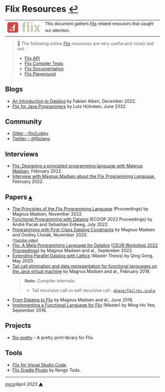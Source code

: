 # <span id="top">Flix Resources</span> <span style="size:25%;"><a href="README.md">↩</a></span>

<table style="font-family:Helvetica,Arial;line-height:1.6;">
  <tr>
  <td style="border:0;padding:0 10px 0 0;;min-width:120px;"><a href="https://flix.dev/" rel="external"><img src="./docs/images/flix-logo.png" width="120" alt="Flix project"/></a></td>
  <td style="border:0;padding:0;vertical-align:text-top;">This document gathers <a href="https://flix.dev/" rel="external">Flix</a> related resources that caught our attention.
  </td>
  </tr>
</table>

> **:mag_right:** The following online [Flix] resources are very useful and nicely laid out :
> - [Flix API][flix_api]
> - [Flix Compiler Tests][flix_compiler_tests]
> - [Flix Documentation][flix_doc]
> - [Flix Playground][flix_playground]

<!--
## <span id="articles">Articles</span>
-->

## <span id="blogs">Blogs</span>

- [An Introduction to Datalog](https://blogit.michelin.io/an-introduction-to-datalog/) by Fabien Alberi, December 2022.
- [Flix for Java Programmers][blog_huehnken] by Lutz Hühnken, June 2022.

## <span id="community">Community</span>

- [Gitter &ndash; flix/Lobby](https://gitter.im/flix/Lobby).
- [Twitter &ndash; @flixlang](https://twitter.com/flixlang).

## <span id="interviews">Interviews</span>

- [Flix: Designing a principled programming language with Magnus Madsen][anchor_flix], February 2022.
- [Interview with Magnus Madsen about the Flix Programming Language][infoq_flix], February 2022.

## <span id="papers">Papers</span> [**&#x25B4;**](#top)
<!-- https://www.accentletters.com/accent-a.html -->

- [The Principles of the Flix Programming Language][paper_madsen_nov_2022] (Proceedings) by Magnus Madsen, November 2022.
- [Functional Programming with Datalog][paper_pacak_2022] (ECOOP 2022 Proceedings) by André Pacak and Sebastian Erdweg, July 2022.
- [Programming with First-Class Datalog Constraints](https://dl.acm.org/doi/10.1145/3428193) by Magnus Madsen and Ondřey Lhoták, November 2020.<br><span style="font-size:80%;">(<a href="https://www.youtube.com/watch?v=ikVZrivln8c" rel="external">Youtube video</a>)</span>
- [Flix: A Meta Programming Language for Datalog][paper_madsen_sep_2022] ([CEUR Workshop 2022 Proceedings](https://ceur-ws.org/Vol-3203/)) by Magnus Madsen and al., September 2022.
- [Extending Parallel Datalog with Lattice](https://www.cse.psu.edu/~gxt29/papers/) (Master Thesis) by Qing Gong, May 2020.
- [Tail call elimination and data representation for functional languages on the Java virtual machine][paper_madsen_2018] by Magnus Madsen and al., February 2018.
  > **Note:** Compiler internals:
  > - Tail recursive call vs self recursive call : [`phase/Tailrec.scala`](https://github.com/flix/flix/blob/master/main/src/ca/uwaterloo/flix/language/phase/Tailrec.scala#L91)
- [From Datalog to Flix][paper_madsen_2016] by Magnus Madsen and al., June 2016.
- [Implementing a Functional Language for Flix][paper_yee_sep_2016] (Master) by Ming-Ho Yee, September 2016.

## <span id="projects">Projects</span>

- [flix-pretty](https://github.com/stephentetley/flix-pretty) &ndash; A pretty print library for Flix.

## <span id="tools">Tools</span>

- [Flix for Visual Studio Code][vscode-flix].
- [Flix Gradle Plugin](https://github.com/KengoTODA/flix-gradle-plugin) by Kengo Toda.

***

*[mics](https://lampwww.epfl.ch/~michelou/)/April 2023* [**&#9650;**](#top)
<span id="bottom">&nbsp;</span>

<!-- href links -->

[anchor_flix]: https://anchor.fm/happypathprogramming/episodes/54-Flix-Designing-a-principled-programming-language-with-Magnus-Madsen-e1dueb2
[blog_huehnken]: https://www.reactivesystems.eu/2022/06/24/flix-for-java-programmers.html
[flix]: https://flix.dev/
[flix_api]: https://api.flix.dev/
[flix_doc]: https://doc.flix.dev/
[flix_compiler_tests]: https://github.com/flix/flix/blob/master/main/test/flix/README.md
[flix_playground]: https://play.flix.dev/
[infoq_flix]: https://www.infoq.com/news/2022/02/flix-programming-language/
[paper_madsen_nov_2022]: https://dl.acm.org/doi/10.1145/3563835.3567661
[paper_madsen_sep_2022]: https://ceur-ws.org/Vol-3203/
[paper_madsen_2018]: https://dl.acm.org/doi/10.1145/3178372.3179499
[paper_madsen_2016]: https://cs.au.dk/~magnusm/papers/pldi16/paper.pdf
[paper_pacak_2022]: https://drops.dagstuhl.de/opus/volltexte/2022/16235/pdf/LIPIcs-ECOOP-2022-7.pdf&usg=AOvVaw0UrhiQImHACKVm45XGqu7y
[paper_yee_sep_2016]: https://uwspace.uwaterloo.ca/recent-submissions?offset=8316
[vscode-flix]: https://github.com/flix/vscode-flix
